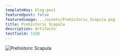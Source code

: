 ```yaml
---
templateKey: blog-post
featuredpost: false
featuredimage: ../assets/Prehistoric_Scapula.png
title: Prehistoric Scapula
description: Artifacts
testfield: 1158
---
```

![Prehistoric Scapula](../assets/Prehistoric_Scapula.png)